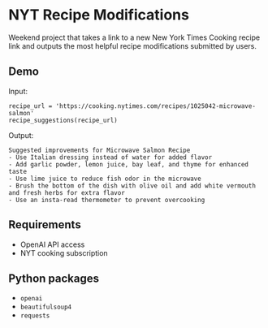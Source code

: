 # NYT Recipe Modifications
Weekend project that takes a link to a new New York Times Cooking recipe link and outputs the most helpful recipe modifications submitted by users.

## Demo
Input:
```
recipe_url = 'https://cooking.nytimes.com/recipes/1025042-microwave-salmon'
recipe_suggestions(recipe_url)
```

Output:
```
Suggested improvements for Microwave Salmon Recipe
- Use Italian dressing instead of water for added flavor
- Add garlic powder, lemon juice, bay leaf, and thyme for enhanced taste
- Use lime juice to reduce fish odor in the microwave
- Brush the bottom of the dish with olive oil and add white vermouth and fresh herbs for extra flavor
- Use an insta-read thermometer to prevent overcooking
```

## Requirements
- OpenAI API access
- NYT cooking subscription

## Python packages
- `openai`
- `beautifulsoup4`
- `requests`
